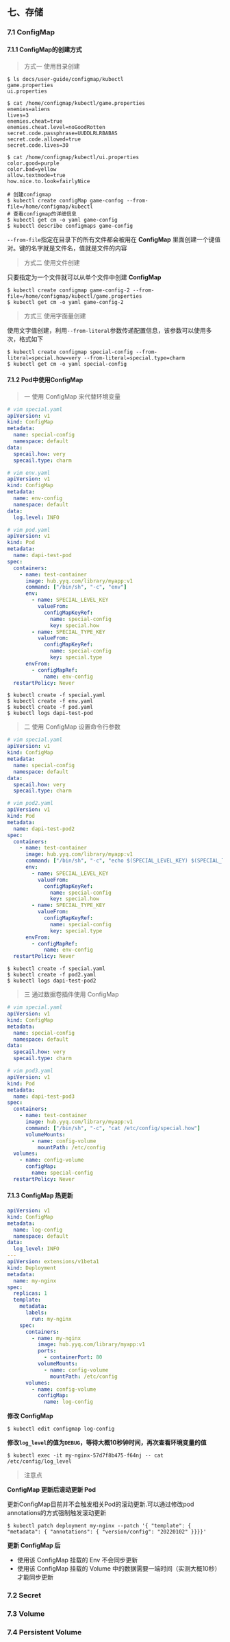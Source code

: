 ## 七、存储

### 7.1 ConfigMap

#### 7.1.1 ConfigMap的创建方式

> 方式一 使用目录创建

```shell
$ ls docs/user-guide/configmap/kubectl
game.properties
ui.properties

$ cat /home/configmap/kubectl/game.properties
enemies=aliens
lives=3
enemies.cheat=true
enemies.cheat.level=noGoodRotten
secret.code.passphrase=UUDDLRLRBABAS
secret.code.allowed=true
secret.code.lives=30

$ cat /home/configmap/kubectl/ui.properties
color.good=purple
color.bad=yellow
allow.textmode=true
how.nice.to.look=fairlyNice

# 创建configmap
$ kubectl create configMap game-confog --from-file=/home/configmap/kubectl
# 查看configmap的详细信息
$ kubectl get cm -o yaml game-config 
$ kubectl describe configmaps game-config
```

`--from-file`指定在目录下的所有文件都会被用在 **ConfigMap** 里面创建一个键值对。键的名字就是文件名，值就是文件的内容



> 方式二 使用文件创建

只要指定为一个文件就可以从单个文件中创建 **ConfigMap**

```shell
$ kubectl create configmap game-config-2 --from-file=/home/configmap/kubectl/game.properties
$ kubectl get cm -o yaml game-config-2
```



> 方式三 使用字面量创建

使用文字值创建，利用`--from-literal`参数传递配置信息，该参数可以使用多次，格式如下

```shell
$ kubectl create configmap special-config --from-literal=special.how=very --from-literal=special.type=charm
$ kubectl get cm -o yaml special-config
```



#### 7.1.2 Pod中使用ConfigMap

> 一 使用 ConfigMap 来代替环境变量

```yaml
# vim special.yaml
apiVersion: v1
kind: ConfigMap
metadata:
  name: special-config
  namespace: default
data:
  specail.how: very
  specail.type: charm
```

```yaml
# vim env.yaml
apiVersion: v1
kind: ConfigMap
metadata:
  name: env-config
  namespace: default
data:
  log.level: INFO
```

```yaml
# vim pod.yaml
apiVersion: v1
kind: Pod
metadata:
  name: dapi-test-pod
spec:
  containers:
    - name: test-container
      image: hub.yyq.com/library/myapp:v1
      command: ["/bin/sh", "-c", "env"]
      env:
        - name: SPECIAL_LEVEL_KEY
          valueFrom:
            configMapKeyRef:
              name: special-config
              key: special.how
        - name: SPECIAL_TYPE_KEY
          valueFrom:
            configMapKeyRef:
              name: special-config
              key: special.type
      envFrom:
        - configMapRef:
            name: env-config
  restartPolicy: Never
```

```shell
$ kubectl create -f special.yaml
$ kubectl create -f env.yaml
$ kubectl create -f pod.yaml
$ kubectl logs dapi-test-pod
```



> 二 使用 ConfigMap 设置命令行参数

```yaml
# vim special.yaml
apiVersion: v1
kind: ConfigMap
metadata:
  name: special-config
  namespace: default
data:
  specail.how: very
  specail.type: charm
```

```yaml
# vim pod2.yaml
apiVersion: v1
kind: Pod
metadata:
  name: dapi-test-pod2
spec:
  containers:
    - name: test-container
      image: hub.yyq.com/library/myapp:v1
      command: ["/bin/sh", "-c", "echo $(SPECIAL_LEVEL_KEY) $(SPECIAL_TYPE_KEY)"]
      env:
        - name: SPECIAL_LEVEL_KEY
          valueFrom:
            configMapKeyRef:
              name: special-config
              key: special.how
        - name: SPECIAL_TYPE_KEY
          valueFrom:
            configMapKeyRef:
              name: special-config
              key: special.type
      envFrom:
        - configMapRef:
            name: env-config
  restartPolicy: Never
```

```shell
$ kubectl create -f special.yaml
$ kubectl create -f pod2.yaml
$ kubectl logs dapi-test-pod2
```



> 三 通过数据卷插件使用 ConfigMap

```yaml
# vim special.yaml
apiVersion: v1
kind: ConfigMap
metadata:
  name: special-config
  namespace: default
data:
  specail.how: very
  specail.type: charm
```

```yaml
# vim pod3.yaml
apiVersion: v1
kind: Pod
metadata:
  name: dapi-test-pod3
spec:
  containers:
    - name: test-container
      image: hub.yyq.com/library/myapp:v1
      command: ["/bin/sh", "-c", "cat /etc/config/special.how"]
      volumeMounts:
        - name: config-volume
          mountPath: /etc/config
  volumes:
    - name: config-volume
      configMap: 
        name: special-config
  restartPolicy: Never
```



#### 7.1.3 ConfigMap 热更新

```yaml
apiVersion: v1
kind: ConfigMap
metadata:
  name: log-config
  namespace: default
data:
  log_level: INFO
---
apiVersion: extensions/v1beta1
kind: Deployment
metadata:
  name: my-nginx
spec:
  replicas: 1
  template:
    metadata:
      labels:
        run: my-nginx
    spec:
      containers:
        - name: my-nginx
          image: hub.yyq.com/library/myapp:v1
          ports:
            - containerPort: 80
          volumeMounts:
            - name: config-volume
              mountPath: /etc/config
      volumes:
        - name: config-volume
          configMap:
            name: log-config
```

**修改 ConfigMap**

```shell
$ kubectl edit configmap log-config
```

**修改`log_level`的值为`DEBUG`，等待大概10秒钟时间，再次查看环境变量的值**

```shell
$ kubectl exec -it my-nginx-57d7f8b475-f64nj -- cat /etc/config/log_level
```



> 注意点

**ConfigMap 更新后滚动更新 Pod**

更新ConfigMap目前并不会触发相关Pod的滚动更新.可以通过修改pod annotations的方式强制触发滚动更新

```shell
$ kubectl patch deployment my-nginx --patch '{ "template": { "metadata": { "annotations": { "version/config": "20220102" }}}}'
```



**更新 ConfigMap 后**

* 使用该 ConfigMap 挂载的 Env 不会同步更新
* 使用该 ConfigMap 挂载的 Volume 中的数据需要一端时间（实测大概10秒）才能同步更新



### 7.2 Secret





### 7.3 Volume





### 7.4 Persistent Volume

